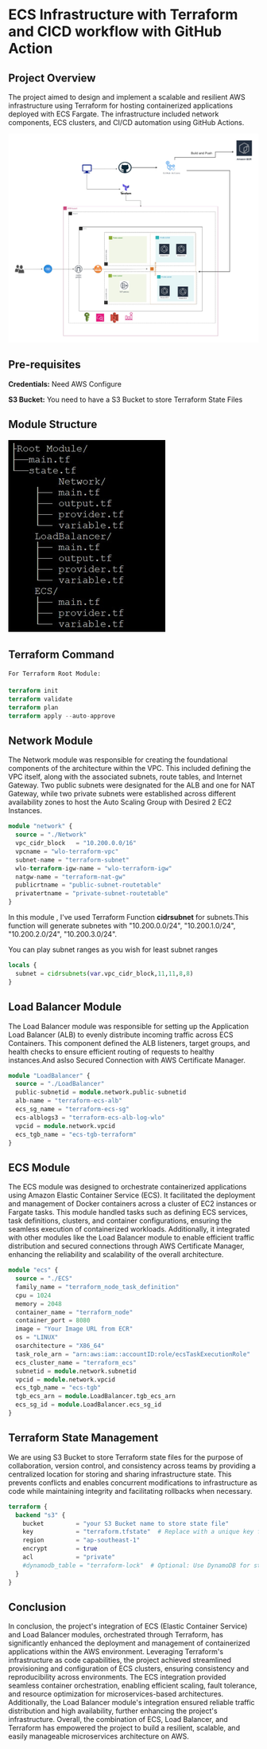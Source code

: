 # ECS Infrastructure with Terraform and CICD workflow with GitHub Action

<h2>Project Overview</h2>
<p>The project aimed to design and implement a scalable and resilient AWS infrastructure using Terraform for hosting containerized applications deployed with ECS Fargate. The infrastructure included network components, ECS clusters, and CI/CD automation using GitHub Actions.</p>

![CHEESE](images/ecs.jpg)

<h2>Pre-requisites</h2>
<p><b>Credentials:</b> Need AWS Configure
<p><b>S3 Bucket:</b> You need to have a S3 Bucket to store Terraform State Files</p>

<h2>Module Structure</h2>

![CHEESE](images/structure.jpg)

<h2>Terraform Command</h2>

```terraform
For Terraform Root Module:

terraform init
terraform validate
terraform plan
terraform apply --auto-approve
```
<h2>Network Module</h2>
<p>The Network module was responsible for creating the foundational components of the architecture within the VPC. This included defining the VPC itself, along with the associated subnets, route tables, and Internet Gateway. Two public subnets were designated for the ALB and one for NAT Gateway, while two private subnets were established across different availability zones to host the Auto Scaling Group with Desired 2 EC2 Instances.</p>

```terraform
module "network" {
  source = "./Network"
  vpc_cidr_block   = "10.200.0.0/16"
  vpcname = "wlo-terraform-vpc"
  subnet-name = "terraform-subnet"
  wlo-terraform-igw-name = "wlo-terraform-igw"
  natgw-name = "terraform-nat-gw"
  publicrtname = "public-subnet-routetable"
  privatertname = "private-subnet-routetable"
}
```
<p>In this module , I've used Terraform Function <b>cidrsubnet</b> for subnets.This function will generate subnetes with "10.200.0.0/24", "10.200.1.0/24", "10.200.2.0/24", "10.200.3.0/24".</p>
<p>You can play subnet ranges as you wish for least subnet ranges</p>

```terraform
locals {
  subnet = cidrsubnets(var.vpc_cidr_block,11,11,8,8)
}
```
<h2>Load Balancer Module</h2>
<p>The Load Balancer module was responsible for setting up the Application Load Balancer (ALB) to evenly distribute incoming traffic across ECS Containers. This component defined the ALB listeners, target groups, and health checks to ensure efficient routing of requests to healthy instances.And aslso Secured Connection with AWS Certificate Manager.</p>

```terraform
module "LoadBalancer" {
  source = "./LoadBalancer"
  public-subnetid = module.network.public-subnetid
  alb-name = "terraform-ecs-alb"
  ecs_sg_name = "terraform-ecs-sg"
  ecs-alblogs3 = "terraform-ecs-alb-log-wlo"
  vpcid = module.network.vpcid
  ecs_tgb_name = "ecs-tgb-terraform"
}
```
<h2>ECS Module</h2>
<p>The ECS module was designed to orchestrate containerized applications using Amazon Elastic Container Service (ECS). It facilitated the deployment and management of Docker containers across a cluster of EC2 instances or Fargate tasks. This module handled tasks such as defining ECS services, task definitions, clusters, and container configurations, ensuring the seamless execution of containerized workloads. Additionally, it integrated with other modules like the Load Balancer module to enable efficient traffic distribution and secured connections through AWS Certificate Manager, enhancing the reliability and scalability of the overall architecture.</p>

```terraform
module "ecs" {
  source = "./ECS"
  family_name = "terraform_node_task_definition"
  cpu = 1024
  memory = 2048
  container_name = "terraform_node"
  container_port = 8080
  image = "Your Image URL from ECR"
  os = "LINUX"
  osarchitecture = "X86_64"
  task_role_arn = "arn:aws:iam::accountID:role/ecsTaskExecutionRole"
  ecs_cluster_name = "terraform_ecs"
  subnetid = module.network.subnetid
  vpcid = module.network.vpcid
  ecs_tgb_name = "ecs-tgb"
  tgb_ecs_arn = module.LoadBalancer.tgb_ecs_arn
  ecs_sg_id = module.LoadBalancer.ecs_sg_id
}
```

<h2>Terraform State Management</h2>
<p>We are using S3 Bucket to store Terraform state files for the purpose of collaboration, version control, and consistency across teams by providing a centralized location for storing and sharing infrastructure state. This prevents conflicts and enables concurrent modifications to infrastructure as code while maintaining integrity and facilitating rollbacks when necessary.</p>

```terraform
terraform {
  backend "s3" {
    bucket         = "your S3 Bucket name to store state file"
    key            = "terraform.tfstate"  # Replace with a unique key for each configuration
    region         = "ap-southeast-1"
    encrypt        = true
    acl            = "private"
    #dynamodb_table = "terraform-lock"  # Optional: Use DynamoDB for state locking
  }
}
```

<h2>Conclusion</h2>
<p>In conclusion, the project's integration of ECS (Elastic Container Service) and Load Balancer modules, orchestrated through Terraform, has significantly enhanced the deployment and management of containerized applications within the AWS environment. Leveraging Terraform's infrastructure as code capabilities, the project achieved streamlined provisioning and configuration of ECS clusters, ensuring consistency and reproducibility across environments. The ECS integration provided seamless container orchestration, enabling efficient scaling, fault tolerance, and resource optimization for microservices-based architectures. Additionally, the Load Balancer module's integration ensured reliable traffic distribution and high availability, further enhancing the project's infrastructure. Overall, the combination of ECS, Load Balancer, and Terraform has empowered the project to build a resilient, scalable, and easily manageable microservices architecture on AWS.</p>
